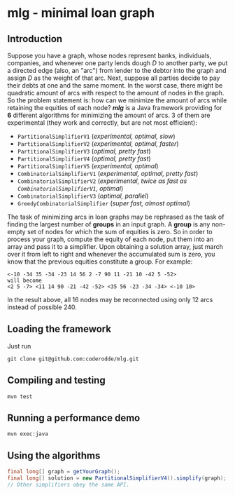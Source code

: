 # mlg - minimal loan graph
## Introduction
Suppose you have a graph, whose nodes represent banks, individuals, companies, and whenever one party lends dough *D* to another party, we put a directed edge (also, an "arc") from lender to the debtor into the graph and assign *D* as the weight of that arc. Next, suppose all parties decide to pay their debts at one and the same moment. In the worst case, there might be quadratic amount of arcs with respect to the amount of nodes in the graph. So the problem statement is: how can we minimize the amount of arcs while retaining the equities of each node?
***mlg*** is a Java framework providing for **6** different algorithms for minimizing the amount of arcs. 3 of them are experimental (they work and correctly, but are not most efficient):
* `PartitionalSimplifierV1` (*experimental, optimal, slow*)
* `PartitionalSimplifierV2` (*experimental, optimal, faster*)
* `PartitionalSimplifierV3` (*optimal, pretty fast*)
* `PartitionalSimplifierV4` (*optimal, pretty fast*)
* `PartitionalSimplifierV5` (*experimental, optimal*)
* `CombinatorialSimplifierV1` (*experimental, optimal, pretty fast*)
* `CombinatorialSimplifierV2` (*experimental, twice as fast as `CombinatorialSimplifierV1`, optimal*) 
* `CombinatorialSimplifierV3` (*optimal, parallel*)
* `GreedyCombinatorialSimplifier` (*super fast, almost optimal*)

The task of minimizing arcs in loan graphs may be rephrased as the task of finding the largest number of **groups** in an input graph. A **group** is any non-empty set of nodes for which the sum of equities is zero. So in order to process your graph, compute the equity of each node, put them into an array and pass it to a simplifier. Upon obtaining a solution array, just march over it from left to right and whenever the accumulated sum is zero, you know that the previous equities constitute a group. For example:
```
<-10 -34 35 -34 -23 14 56 2 -7 90 11 -21 10 -42 5 -52> 
will become 
<2 5 -7> <11 14 90 -21 -42 -52> <35 56 -23 -34 -34> <-10 10>
```
In the result above, all 16 nodes may be reconnected using only 12 arcs instead of possible 240.

## Loading the framework
Just run
```
git clone git@github.com:coderodde/mlg.git
```

## Compiling and testing 
```
mvn test
```

## Running a performance demo
```
mvn exec:java
```

## Using the algorithms
```java
final long[] graph = getYourGraph();
final long[] solution = new PartitionalSimplifierV4().simplify(graph);
// Other simplifiers obey the same API.
```
